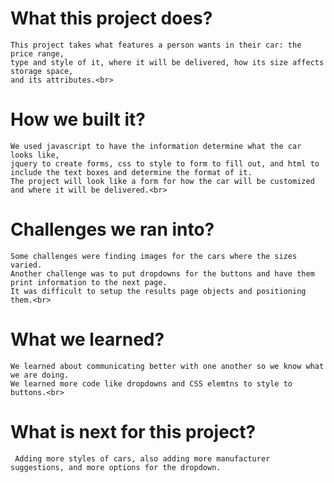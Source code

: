 # What this project does? <br>
    This project takes what features a person wants in their car: the price range,
    type and style of it, where it will be delivered, how its size affects storage space,
    and its attributes.<br>
# How we built it?<br>
    We used javascript to have the information determine what the car looks like,
    jquery to create forms, css to style to form to fill out, and html to include the text boxes and determine the format of it.
    The project will look like a form for how the car will be customized and where it will be delivered.<br>
# Challenges we ran into?<br>
    Some challenges were finding images for the cars where the sizes varied.
    Another challenge was to put dropdowns for the buttons and have them print information to the next page. 
    It was difficult to setup the results page objects and positioning them.<br>
# What we learned?<br>
    We learned about communicating better with one another so we know what we are doing.
    We learned more code like dropdowns and CSS elemtns to style to buttons.<br>
# What is next for this project?<br>
     Adding more styles of cars, also adding more manufacturer suggestions, and more options for the dropdown. 